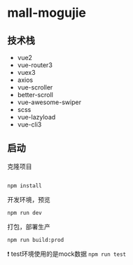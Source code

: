 # mall-mogujie

## 技术栈

- vue2
- vue-router3
- vuex3
- axios
- vue-scroller
- better-scroll
- vue-awesome-swiper
- scss
- vue-lazyload
- vue-cli3



## 启动

克隆项目
```

npm install
```

开发环境，预览

```shell
npm run dev
```

打包，部署生产

```shell
npm run build:prod
```

❗ test环境使用的是mock数据 `npm run test`
